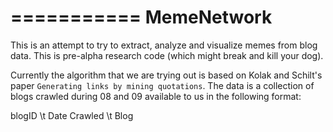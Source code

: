 ===========
MemeNetwork
===========
This is an attempt to try to extract, analyze and visualize memes from blog
data. This is pre-alpha research code (which might break and kill your dog).

Currently the algorithm that we are trying out is based on Kolak and Schilt's
paper ``Generating links by mining quotations``. The data is a collection of
blogs crawled during 08 and 09 available to us in the following format:

blogID \t Date Crawled \t Blog
